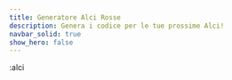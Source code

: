 ```yaml
---
title: Generatore Alci Rosse
description: Genera i codice per le tue prossime Alci!
navbar_solid: true 
show_hero: false
---
```

:alci



